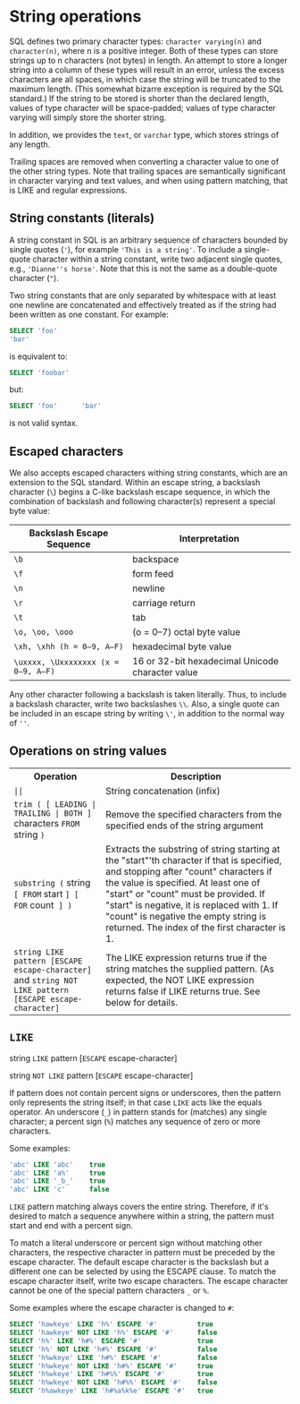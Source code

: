 # String operations

SQL defines two primary character types: `character varying(n)` and
`character(n)`, where n is a positive integer.  Both of these types
can store strings up to n characters (not bytes) in length. An attempt
to store a longer string into a column of these types will result in
an error, unless the excess characters are all spaces, in which case
the string will be truncated to the maximum length. (This somewhat
bizarre exception is required by the SQL standard.)  If the string to
be stored is shorter than the declared length, values of type
character will be space-padded; values of type character varying will
simply store the shorter string.

In addition, we provides the `text`, or `varchar` type, which stores
strings of any length.

Trailing spaces are removed when converting a character value to one
of the other string types.  Note that trailing spaces are semantically
significant in character varying and text values, and when using
pattern matching, that is LIKE and regular expressions.

## String constants (literals)

A string constant in SQL is an arbitrary sequence of characters
bounded by single quotes (`'`), for example `'This is a string'`. To
include a single-quote character within a string constant, write two
adjacent single quotes, e.g., `'Dianne''s horse'`. Note that this is
not the same as a double-quote character (`"`).

Two string constants that are only separated by whitespace with at
least one newline are concatenated and effectively treated as if the
string had been written as one constant. For example:

```sql
SELECT 'foo'
'bar'
```

is equivalent to:

```sql
SELECT 'foobar'
```

but:

```sql
SELECT 'foo'      'bar'
```

is not valid syntax.

## Escaped characters

We also accepts escaped characters withing string constants, which are
an extension to the SQL standard.  Within an escape string, a
backslash character (`\`) begins a C-like backslash escape sequence, in
which the combination of backslash and following character(s)
represent a special byte value:

|Backslash Escape Sequence|Interpretation|
|-------------------------|--------------|
|<code>\b</code>          | backspace    |
|<code>\f</code>          | form feed    |
|<code>\n</code>          | newline      |
|<code>\r</code>          | carriage return |
|<code>\t</code>          | tab          |
|<code>\o, \oo, \ooo</code> | (o = 0–7) octal byte value |
|<code>\xh, \xhh (h = 0–9, A–F)</code> | hexadecimal byte value |
|<code>\uxxxx, \Uxxxxxxxx (x = 0–9, A–F)</code> | 16 or 32-bit hexadecimal Unicode character value |

Any other character following a backslash is taken literally. Thus, to
include a backslash character, write two backslashes `\\`. Also, a
single quote can be included in an escape string by writing `\'`, in
addition to the normal way of `''`.

## Operations on string values

<table>
  <tr>
    <th>Operation</th>
    <th>Description</th>
  </tr>
  <tr>
    <td><code>||</code></td>
    <td>String concatenation (infix)</td>
  </tr>
  <tr>
    <td><code>trim ( [ LEADING | TRAILING | BOTH ]</code> characters <code>FROM</code> string <code>)</code></td>
    <td>Remove the specified characters from the specified ends of the string argument</td>
  </tr>
  <tr>
    <td><code>substring (</code> string <code>[ FROM</code> start <code>] [ FOR</code> count<code> ] )</code></td>
    <td>Extracts the substring of string starting at the "start"'th character if that is specified, and stopping after "count" characters if the value is specified. At least one of "start" or "count" must be provided.  If "start" is negative, it is replaced with 1.  If "count" is negative the empty string is returned.  The index of the first character is 1.</td>
  </tr>
  <tr>
    <td><code>string LIKE pattern [ESCAPE escape-character]</code> and
        <code>string NOT LIKE pattern [ESCAPE escape-character]</code></td>
    <td>The LIKE expression returns true if the string matches the supplied pattern. (As expected, the NOT LIKE expression returns false if LIKE returns true.  See below for details.
    </td>
  </tr>
</table>

## `LIKE`

string `LIKE` pattern [`ESCAPE` escape-character]

string `NOT LIKE` pattern [`ESCAPE` escape-character]

If pattern does not contain percent signs or underscores, then the
pattern only represents the string itself; in that case `LIKE` acts
like the equals operator. An underscore (`_`) in pattern stands for
(matches) any single character; a percent sign (`%`) matches any
sequence of zero or more characters.

Some examples:

```sql
'abc' LIKE 'abc'    true
'abc' LIKE 'a%'     true
'abc' LIKE '_b_'    true
'abc' LIKE 'c'      false
```

`LIKE` pattern matching always covers the entire string. Therefore, if
it's desired to match a sequence anywhere within a string, the pattern
must start and end with a percent sign.

To match a literal underscore or percent sign without matching other
characters, the respective character in pattern must be preceded by
the escape character. The default escape character is the backslash
but a different one can be selected by using the ESCAPE clause. To
match the escape character itself, write two escape characters.  The
escape character cannot be one of the special pattern characters `_`
or `%`.

Some examples where the escape character is changed to `#`:

```sql
SELECT 'hawkeye' LIKE 'h%' ESCAPE '#'          true
SELECT 'hawkeye' NOT LIKE 'h%' ESCAPE '#'      false
SELECT 'h%' LIKE 'h#%' ESCAPE '#'              true
SELECT 'h%' NOT LIKE 'h#%' ESCAPE '#'          false
SELECT 'h%wkeye' LIKE 'h#%' ESCAPE '#'         false
SELECT 'h%wkeye' NOT LIKE 'h#%' ESCAPE '#'     true
SELECT 'h%wkeye' LIKE 'h#%%' ESCAPE '#'        true
SELECT 'h%wkeye' NOT LIKE 'h#%%' ESCAPE '#'    false
SELECT 'h%awkeye' LIKE 'h#%a%k%e' ESCAPE '#'   true
```
